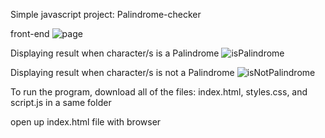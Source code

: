 Simple javascript project: Palindrome-checker

front-end
![page](https://github.com/user-attachments/assets/bf161320-93ce-49f8-911f-31d4562c2a5d)

Displaying result when character/s is a Palindrome
![isPalindrome](https://github.com/user-attachments/assets/dfe465cd-f9fb-4f88-83bb-e5df3d0ffb52)

Displaying result when character/s is not a Palindrome
![isNotPalindrome](https://github.com/user-attachments/assets/b8204dad-733e-4ca2-a50d-84b9bbc9805f)


To run the program, download all of the files: index.html, styles.css, and script.js in a same folder

open up index.html file with browser
